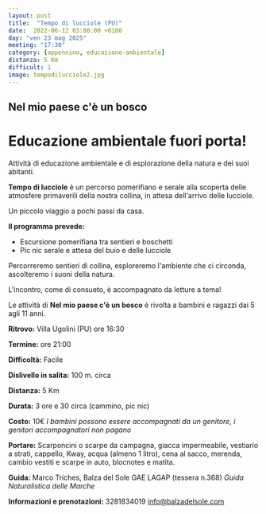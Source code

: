 ```yaml
---
layout: post
title:  "Tempo di lucciole (PU)"
date:  2022-06-12 03:00:00 +0100
day: "ven 23 mag 2025"
meeting: "17:30"
category: [appennino, educazione-ambientale]
distanza: 5 Km
difficult: 1
image: tempodilucciole2.jpg
---
```


## Nel mio paese c'è un bosco  

# Educazione ambientale fuori porta! 

Attività di educazione ambientale e di esplorazione della natura e dei suoi abitanti.

**Tempo di lucciole** è un percorso pomerifiano e serale alla scoperta delle atmosfere primaverili della nostra collina, in attesa dell'arrivo delle lucciole.

Un piccolo viaggio a pochi passi da casa.

**Il programma prevede:**

- Escursione pomerifiana tra sentieri e boschetti
- Pic nic serale e attesa del buio e delle lucciole

Percorreremo sentieri di collina, esploreremo l'ambiente che ci circonda, ascolteremo i suoni della natura.

L'incontro, come di consueto, è accompagnato da letture a tema!

Le attività di **Nel mio paese c'è un bosco** è rivolta a bambini e ragazzi dai 5 agli 11 anni.


**Ritrovo:** Villa Ugolini (PU) ore 16:30

**Termine:** ore 21:00 

**Difficoltà:** Facile 

**Dislivello in salita:**  100 m. circa

**Distanza:** 5 Km

**Durata:** 3 ore e 30 circa (cammino, pic nic)

**Costo:** 10€
*I bambini possono essere accompagnati da un genitore, i genitori accompagnatori non pagano*

**Portare:** Scarponcini o scarpe da campagna, giacca impermeabile, vestiario a strati, cappello, Kway, acqua (almeno 1 litro), cena al sacco, merenda, cambio vestiti e scarpe in auto, blocnotes e matita. 

**Guida:** Marco Triches, Balza del Sole GAE LAGAP (tessera n.368)
*Guida Naturalistica delle Marche*

**Informazioni e prenotazioni:** 3281834019 info@balzadelsole.com
